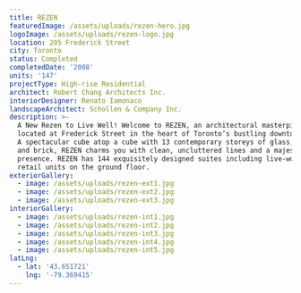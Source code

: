 ```yaml
---
title: REZEN
featuredImage: /assets/uploads/rezen-hero.jpg
logoImage: /assets/uploads/rezen-logo.jpg
location: 205 Frederick Street
city: Toronto
status: Completed
completedDate: '2008'
units: '147'
projectType: High-rise Residential
architect: Robert Chang Architects Inc.
interiorDesigner: Renato Iamonaco
landscapeArchitect: Schollen & Company Inc.
description: >-
  A New Rezen to Live Well! Welcome to REZEN, an architectural masterpiece
  located at Frederick Street in the heart of Toronto’s bustling downtown east.
  A spectacular cube atop a cube with 13 contemporary storeys of glass, steel
  and brick, REZEN charms you with clean, uncluttered lines and a majestic
  presence. REZEN has 144 exquisitely designed suites including live-work and
  retail units on the ground floor.
exteriorGallery:
  - image: /assets/uploads/rezen-ext1.jpg
  - image: /assets/uploads/rezen-ext2.jpg
  - image: /assets/uploads/rezen-ext3.jpg
interiorGallery:
  - image: /assets/uploads/rezen-int1.jpg
  - image: /assets/uploads/rezen-int2.jpg
  - image: /assets/uploads/rezen-int3.jpg
  - image: /assets/uploads/rezen-int4.jpg
  - image: /assets/uploads/rezen-int5.jpg
latLng:
  - lat: '43.651721'
    lng: '-79.369415'
---
```


